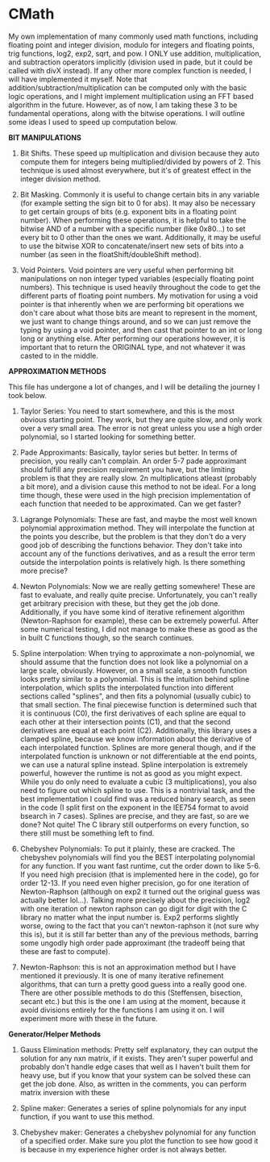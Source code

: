 # CMath
My own implementation of many commonly used math functions, including floating point and integer division, modulo for integers and floating points, trig functions, log2, exp2, sqrt, and pow. I ONLY use addition, multiplication, and subtraction operators implicitly (division used in pade, but it could be called with divX instead). If any other more complex function is needed, I will have implemented it myself. Note that addition/subtraction/multiplication can be computed only with the basic logic operations, and I might implement multiplication using an FFT based algorithm in the future. However, as of now, I am taking these 3 to be fundamental operations, along with the bitwise operations. I will outline some ideas I used to speed up computation below.


**BIT MANIPULATIONS**

1. Bit Shifts. These speed up multiplication and division because they auto compute them for integers being multiplied/divided by powers of 2. This technique is used almost everywhere, but it's of greatest effect in the integer division method.

2. Bit Masking. Commonly it is useful to change certain bits in any variable (for example setting the sign bit to 0 for abs). It may also be necessary to get certain groups of bits (e.g. exponent bits in a floating point number). When performing these operations, it is helpful to take the bitwise AND of a number with a specific number (like 0x80...) to set every bit to 0 other than the ones we want. Additionally, it may be useful to use the bitwise XOR to concatenate/insert new sets of bits into a number (as seen in the floatShift/doubleShift method).

3. Void Pointers. Void pointers are very useful when performing bit manipulations on non integer typed variables (especially floating point numbers). This technique is used heavily throughout the code to get the different parts of floating point numbers. My motivation for using a void pointer is that inherently when we are performing bit operations we don't care about what those bits are meant to represent in the moment, we just want to change things around, and so we can just remove the typing by using a void pointer, and then cast that pointer to an int or long long or anything else. After performing our operations however, it is important that to return the ORIGINAL type, and not whatever it was casted to in the middle.

**APPROXIMATION METHODS**

This file has undergone a lot of changes, and I will be detailing the journey I took below.

1. Taylor Series: You need to start somewhere, and this is the most obvious starting point. They work, but they are quite slow, and only work over a very small area. The error is not great unless you use a high order polynomial, so I started looking for something better.

2. Pade Approximants: Basically, taylor series but better. In terms of precision, you really can't complain. An order 5-7 pade approximant should fulfill any precision requirement you have, but the limiting problem is that they are really slow. 2n multiplications atleast (probably a bit more), and a division cause this method to not be ideal. For a long time though, these were used in the high precision implementation of each function that needed to be approximated. Can we get faster?

3. Lagrange Polynomials: These are fast, and maybe the most well known polynomial approximation method. They will interpolate the function at the points you describe, but the problem is that they don't do a very good job of describing the functions behavior. They don't take into account any of the functions derivatives, and as a result the error term outside the interpolation points is relatively high. Is there something more precise?

4. Newton Polynomials: Now we are really getting somewhere! These are fast to evaluate, and really quite precise. Unfortunately, you can't really get arbitrary precision with these, but they get the job done. Additionally, if you have some kind of iterative refinement algorithm (Newton-Raphson for example), these can be extremely powerful. After some numerical testing, I did not manage to make these as good as the in built C functions though, so the search continues.

5. Spline interpolation: When trying to approximate a non-polynomial, we should assume that the function does not look like a polynomial on a large scale, obviously. However, on a small scale, a smooth function looks pretty similar to a polynomial. This is the intuition behind spline interpolation, which splits the interpolated function into different sections called "splines", and then fits a polynomial (usually cubic) to that small section. The final piecewise function is determined such that it is continuous (C0), the first derivatives of each spline are equal to each other at their intersection points (C1), and that the second derivatives are equal at each point (C2). Additionally, this library uses a clamped spline, because we know information about the derivative of each interpolated function. Splines are more general though, and if the interpolated function is unknown or not differentiable at the end points, we can use a natural spline instead. Spline interpolation is extremely powerful, however the runtime is not as good as you might expect. While you do only need to evaluate a cubic (3 multiplications), you also need to figure out which spline to use. This is a nontrivial task, and the best implementation I could find was a reduced binary search, as seen in the code (I split first on the exponent in the IEE754 format to avoid bsearch in 7 cases). Splines are precise, and they are fast, so are we done? Not quite! The C library still outperforms on every function, so there still must be something left to find.

6. Chebyshev Polynomials: To put it plainly, these are cracked. The chebyshev polynomials will find you the BEST interpolating polynomial for any function. If you want fast runtime, cut the order down to like 5-6. If you need high precision (that is implemented here in the code), go for order 12-13. If you need even higher precision, go for one iteration of Newton-Raphson (although on exp2 it turned out the original guess was actually better lol...). Talking more precisely about the precision, log2 with one iteration of newton raphson can go digit for digit with the C library no matter what the input number is. Exp2 performs slightly worse, owing to the fact that you can't newton-raphson it (not sure why this is), but it is still far better than any of the previous methods, barring some ungodly high order pade approximant (the tradeoff being that these are fast to compute). 

7. Newton-Raphson: this is not an approximation method but I have mentioned it previously. It is one of many iterative refinement algorithms, that can turn a pretty good guess into a really good one. There are other possible methods to do this (Steffensen, bisection, secant etc.) but this is the one I am using at the moment, because it avoid divisions entirely for the functions I am using it on. I will experiment more with these in the future.

**Generator/Helper Methods**
1. Gauss Elimination methods: Pretty self explanatory, they can output the solution for any nxn matrix, if it exists. They aren't super powerful and probably don't handle edge cases that well as I haven't built them for heavy use, but if you know that your system can be solved these can get the job done. Also, as written in the comments, you can perform matrix inversion with these

2. Spline maker: Generates a series of spline polynomials for any input function, if you want to use this method.

3. Chebyshev maker: Generates a chebyshev polynomial for any function of a specified order. Make sure you plot the function to see how good it is because in my experience higher order is not always better.



